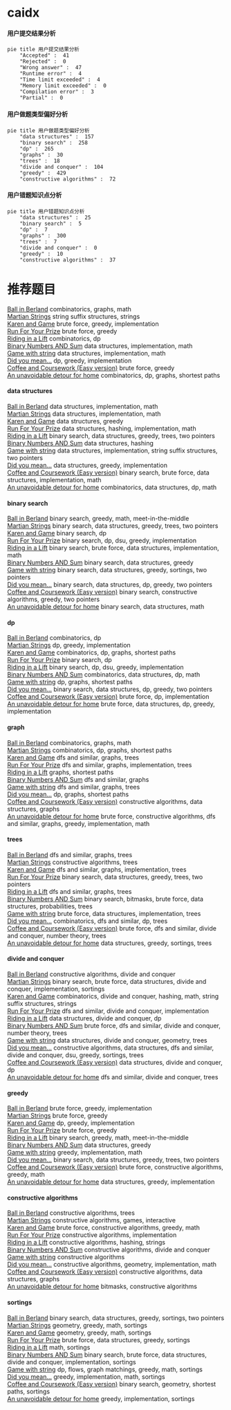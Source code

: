 # caidx
<!-- tabs:start -->
#### **用户提交结果分析**

```mermaid
pie title 用户提交结果分析
    "Accepted" :  41
    "Rejected" :  0
    "Wrong answer" :  47
    "Runtime error" :  4
    "Time limit exceeded" :  4
    "Memory limit exceeded" :  0
    "Compilation error" :  3
    "Partial" :  0
```
#### **用户做题类型偏好分析**

```mermaid
pie title 用户做题类型偏好分析
    "data structures" :  157
    "binary search" :  258
    "dp" :  265
    "graphs" :  30
    "trees" :  18
    "divide and conquer" :  104
    "greedy" :  429
    "constructive algorithms" :  72
```
#### **用户错题知识点分析**

```mermaid
pie title 用户错题知识点分析
    "data structures" :  25
    "binary search" :  5
    "dp" :  7
    "graphs" :  300
    "trees" :  7
    "divide and conquer" :  0
    "greedy" :  10
    "constructive algorithms" :  37
```
<!-- tabs:end -->
# 推荐题目
[Ball in Berland](http://codeforces.com/problemset/problem/1475/C)		combinatorics,
                        graphs,
                        math		  
[Martian Strings](http://codeforces.com/problemset/problem/149/E)		string suffix structures,
                        strings		  
[Karen and Game](https://codeforces.com/contest/816/problem/C)		brute force,
                        greedy,
                        implementation		  
[Run For Your Prize](http://codeforces.com/problemset/problem/938/B)		brute force,
                        greedy		  
[Riding in a Lift](http://codeforces.com/problemset/problem/479/E)		combinatorics,
                        dp		  
[Binary Numbers AND Sum](http://codeforces.com/problemset/problem/1066/E)		data structures,
                        implementation,
                        math		  
[Game with string](http://codeforces.com/problemset/problem/1104/B)		data structures,
                        implementation,
                        math		  
[Did you mean...](http://codeforces.com/problemset/problem/858/C)		dp,
                        greedy,
                        implementation		  
[Coffee and Coursework (Easy version)](http://codeforces.com/problemset/problem/1118/D1)		brute force,
                        greedy		  
[An unavoidable detour for home](http://codeforces.com/problemset/problem/814/E)		combinatorics,
                        dp,
                        graphs,
                        shortest paths		  
<!-- tabs:start -->
#### **data structures**
[Ball in Berland](http://codeforces.com/problemset/problem/1066/E)		data structures,
                        implementation,
                        math		  
[Martian Strings](http://codeforces.com/problemset/problem/1104/B)		data structures,
                        implementation,
                        math		  
[Karen and Game](http://codeforces.com/problemset/problem/1070/B)		data structures,
                        greedy		  
[Run For Your Prize](http://codeforces.com/problemset/problem/1277/D)		data structures,
                        hashing,
                        implementation,
                        math		  
[Riding in a Lift](http://codeforces.com/problemset/problem/414/D)		binary search,
                        data structures,
                        greedy,
                        trees,
                        two pointers		  
[Binary Numbers AND Sum](http://codeforces.com/problemset/problem/733/D)		data structures,
                        hashing		  
[Game with string](http://codeforces.com/problemset/problem/204/E)		data structures,
                        implementation,
                        string suffix structures,
                        two pointers		  
[Did you mean...](https://codeforces.com/contest/1248/problem/E)		data structures,
                        greedy,
                        implementation		  
[Coffee and Coursework (Easy version)](http://codeforces.com/problemset/problem/776/C)		binary search,
                        brute force,
                        data structures,
                        implementation,
                        math		  
[An unavoidable detour for home](http://codeforces.com/problemset/problem/1151/E)		combinatorics,
                        data structures,
                        dp,
                        math		  
#### **binary search**
[Ball in Berland](http://codeforces.com/problemset/problem/1249/C2)		binary search,
                        greedy,
                        math,
                        meet-in-the-middle		  
[Martian Strings](http://codeforces.com/problemset/problem/414/D)		binary search,
                        data structures,
                        greedy,
                        trees,
                        two pointers		  
[Karen and Game](http://codeforces.com/problemset/problem/1279/F)		binary search,
                        dp		  
[Run For Your Prize](http://codeforces.com/problemset/problem/1370/D)		binary search,
                        dp,
                        dsu,
                        greedy,
                        implementation		  
[Riding in a Lift](http://codeforces.com/problemset/problem/776/C)		binary search,
                        brute force,
                        data structures,
                        implementation,
                        math		  
[Binary Numbers AND Sum](http://codeforces.com/problemset/problem/460/C)		binary search,
                        data structures,
                        greedy		  
[Game with string](http://codeforces.com/problemset/problem/767/D)		binary search,
                        data structures,
                        greedy,
                        sortings,
                        two pointers		  
[Did you mean...](http://codeforces.com/problemset/problem/1492/C)		binary search,
                        data structures,
                        dp,
                        greedy,
                        two pointers		  
[Coffee and Coursework (Easy version)](http://codeforces.com/problemset/problem/1463/D)		binary search,
                        constructive algorithms,
                        greedy,
                        two pointers		  
[An unavoidable detour for home](http://codeforces.com/problemset/problem/1490/G)		binary search,
                        data structures,
                        math		  
#### **dp**
[Ball in Berland](http://codeforces.com/problemset/problem/479/E)		combinatorics,
                        dp		  
[Martian Strings](http://codeforces.com/problemset/problem/858/C)		dp,
                        greedy,
                        implementation		  
[Karen and Game](http://codeforces.com/problemset/problem/814/E)		combinatorics,
                        dp,
                        graphs,
                        shortest paths		  
[Run For Your Prize](http://codeforces.com/problemset/problem/1279/F)		binary search,
                        dp		  
[Riding in a Lift](http://codeforces.com/problemset/problem/1370/D)		binary search,
                        dp,
                        dsu,
                        greedy,
                        implementation		  
[Binary Numbers AND Sum](http://codeforces.com/problemset/problem/1151/E)		combinatorics,
                        data structures,
                        dp,
                        math		  
[Game with string](http://codeforces.com/problemset/problem/773/D)		dp,
                        graphs,
                        shortest paths		  
[Did you mean...](http://codeforces.com/problemset/problem/1492/C)		binary search,
                        data structures,
                        dp,
                        greedy,
                        two pointers		  
[Coffee and Coursework (Easy version)](https://codeforces.com/contest/1457/problem/C)		brute force,
                        dp,
                        implementation		  
[An unavoidable detour for home](http://codeforces.com/problemset/problem/1491/C)		brute force,
                        data structures,
                        dp,
                        greedy,
                        implementation		  
#### **graph**
[Ball in Berland](http://codeforces.com/problemset/problem/1475/C)		combinatorics,
                        graphs,
                        math		  
[Martian Strings](http://codeforces.com/problemset/problem/814/E)		combinatorics,
                        dp,
                        graphs,
                        shortest paths		  
[Karen and Game](http://codeforces.com/problemset/problem/802/J)		dfs and similar,
                        graphs,
                        trees		  
[Run For Your Prize](https://codeforces.com/contest/1011/problem/F)		dfs and similar,
                        graphs,
                        implementation,
                        trees		  
[Riding in a Lift](https://codeforces.com/contest/602/problem/C)		graphs,
                        shortest paths		  
[Binary Numbers AND Sum](http://codeforces.com/problemset/problem/521/E)		dfs and similar,
                        graphs		  
[Game with string](http://codeforces.com/problemset/problem/1006/E)		dfs and similar,
                        graphs,
                        trees		  
[Did you mean...](http://codeforces.com/problemset/problem/773/D)		dp,
                        graphs,
                        shortest paths		  
[Coffee and Coursework (Easy version)](https://codeforces.com/contest/1440/problem/D)		constructive algorithms,
                        data structures,
                        graphs		  
[An unavoidable detour for home](http://codeforces.com/problemset/problem/1487/C)		brute force,
                        constructive algorithms,
                        dfs and similar,
                        graphs,
                        greedy,
                        implementation,
                        math		  
#### **trees**
[Ball in Berland](http://codeforces.com/problemset/problem/802/J)		dfs and similar,
                        graphs,
                        trees		  
[Martian Strings](http://codeforces.com/problemset/problem/901/A)		constructive algorithms,
                        trees		  
[Karen and Game](https://codeforces.com/contest/1011/problem/F)		dfs and similar,
                        graphs,
                        implementation,
                        trees		  
[Run For Your Prize](http://codeforces.com/problemset/problem/414/D)		binary search,
                        data structures,
                        greedy,
                        trees,
                        two pointers		  
[Riding in a Lift](http://codeforces.com/problemset/problem/1006/E)		dfs and similar,
                        graphs,
                        trees		  
[Binary Numbers AND Sum](http://codeforces.com/problemset/problem/1479/D)		binary search,
                        bitmasks,
                        brute force,
                        data structures,
                        probabilities,
                        trees		  
[Game with string](http://codeforces.com/problemset/problem/1511/C)		brute force,
                        data structures,
                        implementation,
                        trees		  
[Did you mean...](http://codeforces.com/problemset/problem/1499/F)		combinatorics,
                        dfs and similar,
                        dp,
                        trees		  
[Coffee and Coursework (Easy version)](http://codeforces.com/problemset/problem/1491/E)		brute force,
                        dfs and similar,
                        divide and conquer,
                        number theory,
                        trees		  
[An unavoidable detour for home](http://codeforces.com/problemset/problem/1466/D)		data structures,
                        greedy,
                        sortings,
                        trees		  
#### **divide and conquer**
[Ball in Berland](http://codeforces.com/problemset/problem/1375/H)		constructive algorithms,
                        divide and conquer		  
[Martian Strings](http://codeforces.com/problemset/problem/1461/D)		binary search,
                        brute force,
                        data structures,
                        divide and conquer,
                        implementation,
                        sortings		  
[Karen and Game](http://codeforces.com/problemset/problem/1466/G)		combinatorics,
                        divide and conquer,
                        hashing,
                        math,
                        string suffix structures,
                        strings		  
[Run For Your Prize](http://codeforces.com/problemset/problem/1490/D)		dfs and similar,
                        divide and conquer,
                        implementation		  
[Riding in a Lift](https://codeforces.com/contest/1483/problem/C)		data structures,
                        divide and conquer,
                        dp		  
[Binary Numbers AND Sum](http://codeforces.com/problemset/problem/1491/E)		brute force,
                        dfs and similar,
                        divide and conquer,
                        number theory,
                        trees		  
[Game with string](http://codeforces.com/problemset/problem/1303/G)		data structures,
                        divide and conquer,
                        geometry,
                        trees		  
[Did you mean...](http://codeforces.com/problemset/problem/1494/D)		constructive algorithms,
                        data structures,
                        dfs and similar,
                        divide and conquer,
                        dsu,
                        greedy,
                        sortings,
                        trees		  
[Coffee and Coursework (Easy version)](http://codeforces.com/problemset/problem/1482/E)		data structures,
                        divide and conquer,
                        dp		  
[An unavoidable detour for home](http://codeforces.com/problemset/problem/566/C)		dfs and similar,
                        divide and conquer,
                        trees		  
#### **greedy**
[Ball in Berland](https://codeforces.com/contest/816/problem/C)		brute force,
                        greedy,
                        implementation		  
[Martian Strings](http://codeforces.com/problemset/problem/938/B)		brute force,
                        greedy		  
[Karen and Game](http://codeforces.com/problemset/problem/858/C)		dp,
                        greedy,
                        implementation		  
[Run For Your Prize](http://codeforces.com/problemset/problem/1118/D1)		brute force,
                        greedy		  
[Riding in a Lift](http://codeforces.com/problemset/problem/1249/C2)		binary search,
                        greedy,
                        math,
                        meet-in-the-middle		  
[Binary Numbers AND Sum](http://codeforces.com/problemset/problem/1070/B)		data structures,
                        greedy		  
[Game with string](http://codeforces.com/problemset/problem/1092/D1)		greedy,
                        implementation,
                        math		  
[Did you mean...](http://codeforces.com/problemset/problem/414/D)		binary search,
                        data structures,
                        greedy,
                        trees,
                        two pointers		  
[Coffee and Coursework (Easy version)](http://codeforces.com/problemset/problem/1250/B)		brute force,
                        constructive algorithms,
                        greedy,
                        math		  
[An unavoidable detour for home](https://codeforces.com/contest/1248/problem/E)		data structures,
                        greedy,
                        implementation		  
#### **constructive algorithms**
[Ball in Berland](http://codeforces.com/problemset/problem/901/A)		constructive algorithms,
                        trees		  
[Martian Strings](http://codeforces.com/problemset/problem/1100/D)		constructive algorithms,
                        games,
                        interactive		  
[Karen and Game](http://codeforces.com/problemset/problem/1250/B)		brute force,
                        constructive algorithms,
                        greedy,
                        math		  
[Run For Your Prize](http://codeforces.com/problemset/problem/1372/A)		constructive algorithms,
                        implementation		  
[Riding in a Lift](https://codeforces.com/contest/1113/problem/D)		constructive algorithms,
                        hashing,
                        strings		  
[Binary Numbers AND Sum](http://codeforces.com/problemset/problem/1375/H)		constructive algorithms,
                        divide and conquer		  
[Game with string](http://codeforces.com/problemset/problem/805/B)		constructive algorithms		  
[Did you mean...](http://codeforces.com/problemset/problem/40/A)		constructive algorithms,
                        geometry,
                        implementation,
                        math		  
[Coffee and Coursework (Easy version)](https://codeforces.com/contest/1440/problem/D)		constructive algorithms,
                        data structures,
                        graphs		  
[An unavoidable detour for home](http://codeforces.com/problemset/problem/1148/F)		bitmasks,
                        constructive algorithms		  
#### **sortings**
[Ball in Berland](http://codeforces.com/problemset/problem/767/D)		binary search,
                        data structures,
                        greedy,
                        sortings,
                        two pointers		  
[Martian Strings](https://codeforces.com/contest/1496/problem/C)		geometry,
                        greedy,
                        math,
                        sortings		  
[Karen and Game](http://codeforces.com/problemset/problem/1495/A)		geometry,
                        greedy,
                        math,
                        sortings		  
[Run For Your Prize](http://codeforces.com/problemset/problem/1497/A)		brute force,
                        data structures,
                        greedy,
                        sortings		  
[Riding in a Lift](http://codeforces.com/problemset/problem/1427/A)		math,
                        sortings		  
[Binary Numbers AND Sum](http://codeforces.com/problemset/problem/1461/D)		binary search,
                        brute force,
                        data structures,
                        divide and conquer,
                        implementation,
                        sortings		  
[Game with string](http://codeforces.com/problemset/problem/1437/C)		dp,
                        flows,
                        graph matchings,
                        greedy,
                        math,
                        sortings		  
[Did you mean...](http://codeforces.com/problemset/problem/1473/A)		greedy,
                        implementation,
                        math,
                        sortings		  
[Coffee and Coursework (Easy version)](http://codeforces.com/problemset/problem/1486/B)		binary search,
                        geometry,
                        shortest paths,
                        sortings		  
[An unavoidable detour for home](http://codeforces.com/problemset/problem/1480/B)		greedy,
                        implementation,
                        sortings		  
<!-- tabs:end -->
